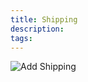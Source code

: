 ```yaml
---
title: Shipping
description:  
tags: 
---
```


![Add Shipping](http://wcpos.com/wp-content/uploads/2015/06/cart-shipping.gif)